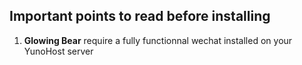 ## Important points to read before installing

1. **Glowing Bear** require a fully functionnal wechat installed on your YunoHost server